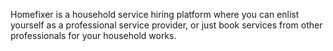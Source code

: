 Homefixer is a household service hiring platform where you can enlist yourself as a professional service provider, or just book services from other professionals for your household works.
